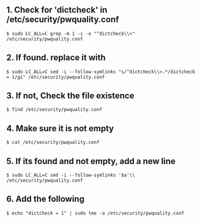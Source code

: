 ## 1. Check for 'dictcheck' in /etc/security/pwquality.conf
    $ sudo LC_ALL=C grep -m 1 -i -e "^dictcheck\\>" /etc/security/pwquality.conf

## 2. If found. replace it with 
    $ sudo LC_ALL=C sed -i --follow-symlinks "s/^dictcheck\\>.*/dictcheck = 1/gi" /etc/security/pwquality.conf

## 3. If not, Check the file existence
    $ find /etc/security/pwquality.conf

## 4. Make sure it is not empty
    $ cat /etc/security/pwquality.conf

## 5. If its found and not empty, add a new line
    $ sudo LC_ALL=C sed -i --follow-symlinks '$a'\\ /etc/security/pwquality.conf

## 6. Add the following
    $ echo "dictcheck = 1" | sudo tee -a /etc/security/pwquality.conf


